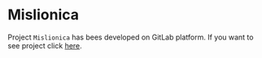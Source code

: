 # Mislionica

Project `Mislionica` has bees developed on GitLab platform. If you want to see project click [here](https://gitlab.com/tamaricajev/20-Mislionica).
